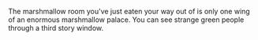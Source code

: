 The marshmallow room you've just eaten your way out of is only one wing of an enormous marshmallow palace.
You can see strange green people through a third story window.
